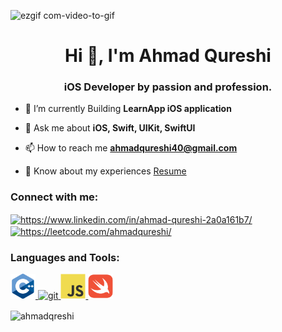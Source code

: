 
![ezgif com-video-to-gif](https://github.com/ahmadqreshi/ahmadqreshi/assets/81093987/da6710bd-7682-4dd1-a198-14612b3e9f40)

<h1 align="center">Hi 👋, I'm Ahmad Qureshi</h1>
<h3 align="center">iOS Developer by passion and profession.</h3>

- 🔭 I’m currently Building **LearnApp iOS application**

- 💬 Ask me about **iOS, Swift, UIKit, SwiftUI**

- 📫 How to reach me **ahmadqureshi40@gmail.com**

- 📄 Know about my experiences [Resume](https://drive.google.com/file/d/1s0Cwq5ls-xO49VrMNGkUZlLMUBXbIuOd/view?usp=sharing)

<h3 align="left">Connect with me:</h3>
<p align="left">
<a href="https://linkedin.com/in/ahmad-qureshi-2a0a161b7/" target="blank"><img align="center" src="https://raw.githubusercontent.com/rahuldkjain/github-profile-readme-generator/master/src/images/icons/Social/linked-in-alt.svg" alt="https://www.linkedin.com/in/ahmad-qureshi-2a0a161b7/" height="30" width="40" /></a>
<a href="https://www.leetcode.com/ahmadqureshi/" target="blank"><img align="center" src="https://raw.githubusercontent.com/rahuldkjain/github-profile-readme-generator/master/src/images/icons/Social/leet-code.svg" alt="https://leetcode.com/ahmadqureshi/" height="30" width="40" /></a>
</p>

<h3 align="left">Languages and Tools:</h3>
<p align="left"> <a href="https://www.w3schools.com/cpp/" target="_blank" rel="noreferrer"> <img src="https://raw.githubusercontent.com/devicons/devicon/master/icons/cplusplus/cplusplus-original.svg" alt="cplusplus" width="40" height="40"/> </a> <a href="https://git-scm.com/" target="_blank" rel="noreferrer"> <img src="https://www.vectorlogo.zone/logos/git-scm/git-scm-icon.svg" alt="git" width="40" height="40"/> </a> <a href="https://developer.mozilla.org/en-US/docs/Web/JavaScript" target="_blank" rel="noreferrer"> <img src="https://raw.githubusercontent.com/devicons/devicon/master/icons/javascript/javascript-original.svg" alt="javascript" width="40" height="40"/> </a> <a href="https://developer.apple.com/swift/" target="_blank" rel="noreferrer"> <img src="https://raw.githubusercontent.com/devicons/devicon/master/icons/swift/swift-original.svg" alt="swift" width="40" height="40"/> </a> </p>

<p><img align="center" src="https://github-readme-stats.vercel.app/api/top-langs?username=ahmadqreshi&show_icons=true&locale=en&layout=compact" alt="ahmadqreshi" /></p>
